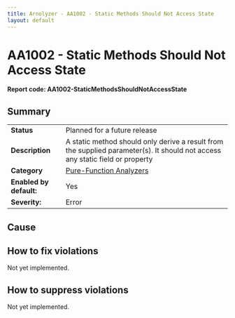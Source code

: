 ```yaml
---
title: Arnolyzer - AA1002 - Static Methods Should Not Access State
layout: default
---
```

# AA1002 - Static Methods Should Not Access State #
**Report code: AA1002-StaticMethodsShouldNotAccessState**

## Summary ##
<table>
<tr>
  <td><strong>Status</strong></td>
  <td>Planned for a future release</td>
</tr>
<tr>
  <td><strong>Description</strong></td>
  <td>A static method should only derive a result from the supplied parameter(s). It should not access any static field or property</td>
</tr>
<tr>
  <td><strong>Category</strong></td>
  <td><a href="Pure-FunctionAnalyzers.html">Pure-Function Analyzers</a></td>
</tr>
<tr>
  <td><strong>Enabled by default:</strong></td>
  <td>Yes</td>
</tr>
<tr>
  <td><strong>Severity:</strong></td>
  <td>Error</td>
</tr>
</table>

## Cause ##



## How to fix violations ##

Not yet implemented.

## How to suppress violations ##

Not yet implemented.
